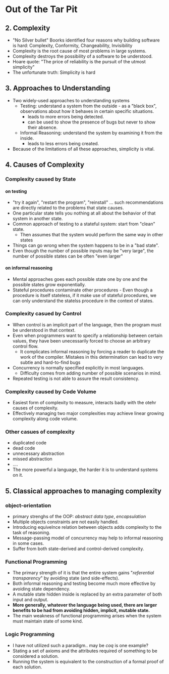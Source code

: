 # Out of the Tar Pit
## 2. Complexity
- "No Silver bullet" Boorks identified four reasons why building software is hard: Complexity, Conformity, Changeability, Invisibility
- Complexity is the root cause of most problems in large systems.
- Complexity destroys the possibility of a software to be understood.
- Hoare quote: "The price of reliability is the pursuit of the utmost simplicity"
- The unfortunate truth: Simplicity is hard

## 3. Approaches to Understanding
- Two widely-used approaches to understanding systems
  - Testing: understand a system from the outside - as a "black box", observations about how it behaves in certain specific situations.
    - leads to more errors being detected.
    - can be used to show the presence of bugs but never to show their absence.
  - Informal Reasoning: understand the system by examining it from the inside. 
    - leads to less errors being created.
- Because of the limitations of all these approaches, simplicity is vital.

## 4. Causes of Complexity
### Complexity caused by State
#### on testing
- "try it again", "restart the program", "reinstall" ... such recommendations are directly related to the problems that state causes.
- One particular state tells you nothing at all about the behavior of that system in another state.
- Common approach of testing to a stateful system: start from "clean" state.
  - Then assumes that the system would perform the same way in other states
- Things can go wrong when the system happens to be in a "bad state".
- Even though the number of possible inputs may be "very large", the number of possible states can be often "even larger"

#### on informal reasoning
- Mental approaches goes each possible state one by one and the possible states grow exponentially.
- Stateful procedures contaminate other procedures - Even though a procedure is itself stateless, if it make use of stateful procedures, we can only understand the statelss procedure in the context of states.

### Complexity casued by Control
- When control is an implicit part of the language, then the program must be understood in that context.
- Even when programmers want to specify a relationship between certain values, they have been unecessarily forced to choose an arbitrary control flow.
  - It complicates informal reasoning by forcing a reader to duplicate the work of the compiler. Mistakes in this determination can lead to very subtle and hard-to-find bugs
- Concurrency is normally specified explicitly in most languages.
  - Difficulty comes from adding number of possible scenarios in mind.
- Repeated testing is not able to assure the result consistency.

### Complexity caused by Code Volume
- Easiest form of complexity to measure, interacts badly with the otehr causes of complexity.
- Effectively managing two major complexities may achieve linear growing complexity along code volume.

### Other casues of complexity
- duplicated code
- dead code
- unnecessary abstraction
- missed abstraction
- ....
- The more powerful a language, the harder it is to understand systems on it.

## 5. Classical approaches to managing complexity
### object-orientation
- primary strenghs of the OOP: *abstract data type*, *encapsulation*
- Multiple objects constraints are not easily handled.
- Introducing equivelnce relation between objects adds complexity to the task of reasoning.
- Message-passing model of concurrency may help to informal reasoning in some cases.
- Suffer from both state-derived and control-derived complexity.
  
### Functional Programming
- The primary strength of it is that the entire system gains "*referential transparency*" by avoiding state (and side-effects).
- Both informal reasoning and testing become much more effective by avoiding state dependency.
- A mutable state hidden inside is replaced by an extra parameter of both input and output.
- **More generally, whatever the language being used, there are larger benefits to be had from avoiding hidden, implicit, mutable state.**
- The main weakness of functional programming arises when the system must maintain state of some kind.

### Logic Programming
- I have not utilized such a paradigm.. may be *coq* is one example?
- Stating a set of axioms and the attributes required of something to be considered a solution.
- Running the system is equivalent to the construction of a formal proof of each solution.